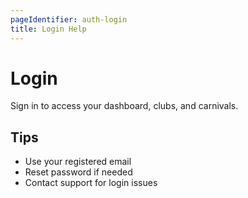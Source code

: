 ```yaml
---
pageIdentifier: auth-login
title: Login Help
---
```


# Login

Sign in to access your dashboard, clubs, and carnivals.

## Tips
- Use your registered email
- Reset password if needed
- Contact support for login issues
